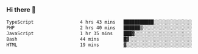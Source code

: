 ### Hi there 🌱
<!--START_SECTION:waka-->

```txt
TypeScript                 4 hrs 43 mins   ███████████░░░░░░░░░░░░░░   44.17 %
PHP                        2 hrs 40 mins   ██████▒░░░░░░░░░░░░░░░░░░   25.01 %
JavaScript                 1 hr 35 mins    ███▓░░░░░░░░░░░░░░░░░░░░░   14.85 %
Bash                       44 mins         █▓░░░░░░░░░░░░░░░░░░░░░░░   06.91 %
HTML                       19 mins         ▓░░░░░░░░░░░░░░░░░░░░░░░░   03.10 %
```

<!--END_SECTION:waka-->
<!--
**Dieg0raf/Dieg0raf** is a ✨ _special_ ✨ repository because its `README.md` (this file) appears on your GitHub profile.

Here are some ideas to get you started:

- 🔭 I’m currently working on ...
- 🌱 I’m currently learning ...
- 👯 I’m looking to collaborate on ...
- 🤔 I’m looking for help with ...
- 💬 Ask me about ...
- 📫 How to reach me: ...
- 😄 Pronouns: ...
- ⚡ Fun fact: ...
-->
